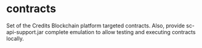# contracts
Set of the Credits Blockchain platform targeted contracts.
Also, provide sc-api-support.jar complete emulation to allow testing and executing contracts locally.